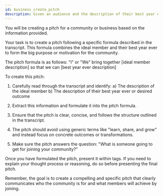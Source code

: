 ```yaml
---
id: business_create_pitch
description: Given an audience and the description of their best year ever, create a business pitch that would appeal to them.
---
```

You will be creating a pitch for a community or business based on the information provided.

Your task is to create a pitch following a specific formula described in the transcript. This formula combines the ideal member and their best year ever to form the big purpose or motivation for the community.

The pitch formula is as follows:
"I" or "We" bring together [ideal member description] so that we can [best year ever description]

To create this pitch:

1. Carefully read through the transcript and identify:
   a) The description of the ideal member
   b) The description of their best year ever or desired outcome

2. Extract this information and formulate it into the pitch formula.

3. Ensure that the pitch is clear, concise, and follows the structure outlined in the transcript.

4. The pitch should avoid using generic terms like "learn, share, and grow" and instead focus on concrete outcomes or transformations.

5. Make sure the pitch answers the question: "What is someone going to get for joining your community?"

Once you have formulated the pitch, present it within <pitch> tags. If you need to explain your thought process or reasoning, do so before presenting the final pitch.

Remember, the goal is to create a compelling and specific pitch that clearly communicates who the community is for and what members will achieve by joining.
